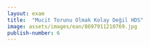```yaml
---
layout: exam
title:  "Mucit Torunu Olmak Kolay Değil HDS"
image: assets/images/ean/8697911210769.jpg
publish-number: 6
---
```


